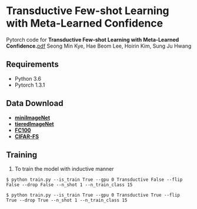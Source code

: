 # Transductive Few-shot Learning with Meta-Learned Confidence
Pytorch code for 
**Transductive Few-shot Learning with Meta-Learned Confidence.**[pdf](https://arxiv.org/abs/2002.12017)
Seong Min Kye, Hae Beom Lee, Hoirin Kim, Sung Ju Hwang

## Requirements
* Python 3.6
* Pytorch 1.3.1

## Data Download
* [**miniImageNet**](https://drive.google.com/file/d/1fJAK5WZTjerW7EWHHQAR9pRJVNg1T1Y7/view?usp=sharing) 
* [**tieredImageNet**](https://drive.google.com/open?id=1nVGCTd9ttULRXFezh4xILQ9lUkg0WZCG)
* [**FC100**](https://drive.google.com/file/d/1_ZsLyqI487NRDQhwvI7rg86FK3YAZvz1/view?usp=sharing)
* [**CIFAR-FS**](https://drive.google.com/file/d/1GjGMI0q3bgcpcB_CjI40fX54WgLPuTpS/view?usp=sharing)

## Training
1. To train the model with inductive manner
```
$ python train.py --is_train True --gpu 0 Transductive False --flip False --drop False --n_shot 1 --n_train_class 15
```

```
$ python train.py --is_train True --gpu 0 Transductive True --flip True --drop True --n_shot 1 --n_train_class 15
```



